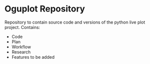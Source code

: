 __Oguplot Repository__
=====================================

Repository to contain source code and versions of the python
live plot project. Contains:

* Code
* Plan
* Workflow
* Research
* Features to be added

